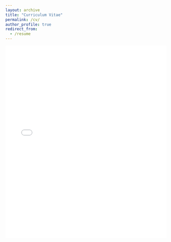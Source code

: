 ```yaml
---
layout: archive
title: "Curriculum Vitae"
permalink: /cv/
author_profile: true
redirect_from:
  - /resume
---
```


<iframe src="/files/pdf/Linton_CV.pdf" width="100%" height="600px" frameborder="no" border="0" marginwidth="0" marginheight="0"></iframe>
